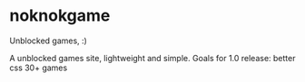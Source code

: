 # noknokgame
Unblocked games, :)

A unblocked games site, lightweight and simple. 
Goals for 1.0 release:
better css 
30+ games
